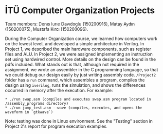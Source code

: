 # İTÜ Computer Organization Projects

Team members: Denıs Iurıe Davıdoglu (150200916), Matay Aydın (150200075), Mustafa Kırcı (150200096).

During the Computer Organization course, we learned how computers work on the lowest level, and developed a simple architecture in Verilog. In Project 1, we described the main hardware components, such as register files and ALU. In Project 2, we were assigned implementing an instruction set using hardwired control. More details on the design can be found in the pdfs included.
What stands out is that, although not required in the assignment, we wrote an assembler in the C programming language, so that we could debug our design easily by just writing assembly code. `/Project2` folder has a `run` command, which assembles a program, compiles the design using `iverilog`, runs the simulation, and shows the differences occurred in memory after the execution. For example:
```
* ./run swap.asm (compiles and executes swap.asm program located in /assembly_programs directory)
* ./run jump_test.asm --wave (compiles, executes, and opens the waveform in `gtkwave`)
```
Note: testing was done in Linux environment. 
See the "Testing" section in Project 2's report for program execution examples. 


